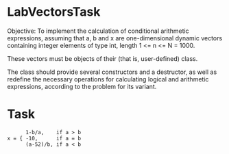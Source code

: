 # LabVectorsTask

Objective: To implement the calculation of conditional arithmetic expressions, assuming that a, b and x are one-dimensional dynamic vectors containing integer elements of type int, length 1 <= n <= N = 1000.

These vectors must be objects of their (that is, user-defined) class. 

The class should provide several constructors and a destructor, as well as redefine the necessary operations for calculating logical and arithmetic expressions, according to the problem for its variant.

# Task

```
      1-b/a,    if a > b
x = { -10,      if a = b
      (a-52)/b, if a < b
```

